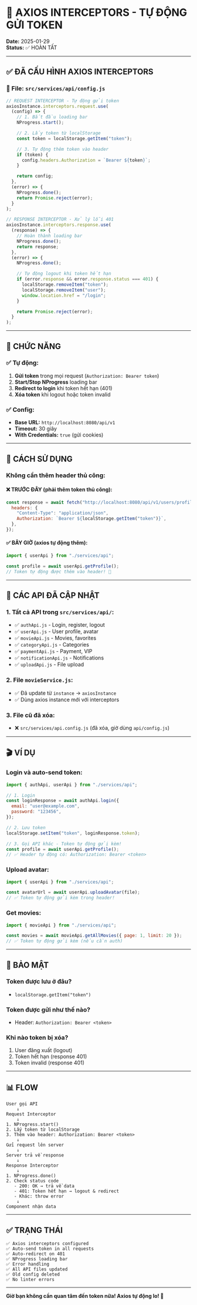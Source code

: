 # 🔧 AXIOS INTERCEPTORS - TỰ ĐỘNG GỬI TOKEN

**Date:** 2025-01-29  
**Status:** ✅ HOÀN TẤT

---

## ✅ ĐÃ CẤU HÌNH AXIOS INTERCEPTORS

### **📁 File: `src/services/api/config.js`**

```javascript
// REQUEST INTERCEPTOR - Tự động gửi token
axiosInstance.interceptors.request.use(
  (config) => {
    // 1. Bắt đầu loading bar
    NProgress.start();

    // 2. Lấy token từ localStorage
    const token = localStorage.getItem("token");

    // 3. Tự động thêm token vào header
    if (token) {
      config.headers.Authorization = `Bearer ${token}`;
    }

    return config;
  },
  (error) => {
    NProgress.done();
    return Promise.reject(error);
  }
);

// RESPONSE INTERCEPTOR - Xử lý lỗi 401
axiosInstance.interceptors.response.use(
  (response) => {
    // Hoàn thành loading bar
    NProgress.done();
    return response;
  },
  (error) => {
    NProgress.done();

    // Tự động logout khi token hết hạn
    if (error.response && error.response.status === 401) {
      localStorage.removeItem("token");
      localStorage.removeItem("user");
      window.location.href = "/login";
    }

    return Promise.reject(error);
  }
);
```

---

## 🎯 CHỨC NĂNG

### **✅ Tự động:**

1. **Gửi token** trong mọi request (`Authorization: Bearer token`)
2. **Start/Stop NProgress** loading bar
3. **Redirect to login** khi token hết hạn (401)
4. **Xóa token** khi logout hoặc token invalid

### **✅ Config:**

- **Base URL:** `http://localhost:8080/api/v1`
- **Timeout:** 30 giây
- **With Credentials:** `true` (gửi cookies)

---

## 📝 CÁCH SỬ DỤNG

### **Không cần thêm header thủ công:**

#### ❌ TRƯỚC ĐÂY (phải thêm token thủ công):

```javascript
const response = await fetch("http://localhost:8080/api/v1/users/profile", {
  headers: {
    "Content-Type": "application/json",
    Authorization: `Bearer ${localStorage.getItem("token")}`,
  },
});
```

#### ✅ BÂY GIỜ (axios tự động thêm):

```javascript
import { userApi } from "./services/api";

const profile = await userApi.getProfile();
// Token tự động được thêm vào header! 🎉
```

---

## 🔄 CÁC API ĐÃ CẬP NHẬT

### **1. Tất cả API trong `src/services/api/`:**

- ✅ `authApi.js` - Login, register, logout
- ✅ `userApi.js` - User profile, avatar
- ✅ `movieApi.js` - Movies, favorites
- ✅ `categoryApi.js` - Categories
- ✅ `paymentApi.js` - Payment, VIP
- ✅ `notificationApi.js` - Notifications
- ✅ `uploadApi.js` - File upload

### **2. File `movieService.js`:**

- ✅ Đã update từ `instance` → `axiosInstance`
- ✅ Dùng axios instance mới với interceptors

### **3. File cũ đã xóa:**

- ❌ `src/services/api.config.js` (đã xóa, giờ dùng `api/config.js`)

---

## 🎬 VÍ DỤ

### **Login và auto-send token:**

```javascript
import { authApi, userApi } from "./services/api";

// 1. Login
const loginResponse = await authApi.login({
  email: "user@example.com",
  password: "123456",
});

// 2. Lưu token
localStorage.setItem("token", loginResponse.token);

// 3. Gọi API khác - Token tự động gửi kèm!
const profile = await userApi.getProfile();
// ✅ Header tự động có: Authorization: Bearer <token>
```

### **Upload avatar:**

```javascript
import { userApi } from "./services/api";

const avatarUrl = await userApi.uploadAvatar(file);
// ✅ Token tự động gửi kèm trong header!
```

### **Get movies:**

```javascript
import { movieApi } from "./services/api";

const movies = await movieApi.getAllMovies({ page: 1, limit: 20 });
// ✅ Token tự động gửi kèm (nếu cần auth)
```

---

## 🔐 BẢO MẬT

### **Token được lưu ở đâu?**

- `localStorage.getItem("token")`

### **Token được gửi như thế nào?**

- Header: `Authorization: Bearer <token>`

### **Khi nào token bị xóa?**

1. User đăng xuất (logout)
2. Token hết hạn (response 401)
3. Token invalid (response 401)

---

## 📊 FLOW

```
User gọi API
    ↓
Request Interceptor
    ↓
1. NProgress.start()
2. Lấy token từ localStorage
3. Thêm vào header: Authorization: Bearer <token>
    ↓
Gửi request lên server
    ↓
Server trả về response
    ↓
Response Interceptor
    ↓
1. NProgress.done()
2. Check status code
   - 200: OK → trả về data
   - 401: Token hết hạn → logout & redirect
   - Khác: throw error
    ↓
Component nhận data
```

---

## ✅ TRẠNG THÁI

```
✅ Axios interceptors configured
✅ Auto-send token in all requests
✅ Auto-redirect on 401
✅ NProgress loading bar
✅ Error handling
✅ All API files updated
✅ Old config deleted
✅ No linter errors
```

---

**Giờ bạn không cần quan tâm đến token nữa! Axios tự động lo! 🚀**
